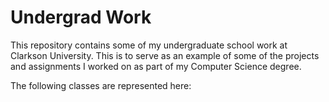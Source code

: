 # Undergrad Work

This repository contains some of my undergraduate school work at Clarkson University.
This is to serve as an example of some of the projects and assignments I worked on as part of my Computer Science degree.

The following classes are represented here:

